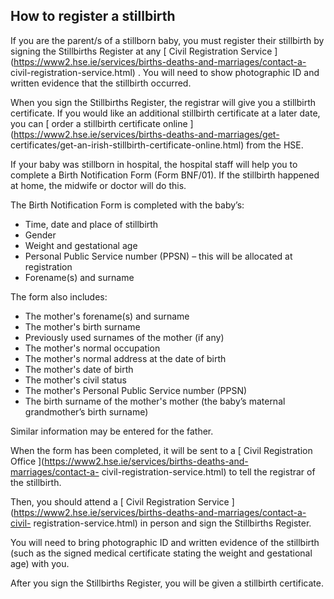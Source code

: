 ##  How to register a stillbirth

If you are the parent/s of a stillborn baby, you must register their
stillbirth by signing the Stillbirths Register at any [ Civil Registration
Service ](https://www2.hse.ie/services/births-deaths-and-marriages/contact-a-
civil-registration-service.html) . You will need to show photographic ID and
written evidence that the stillbirth occurred.

When you sign the Stillbirths Register, the registrar will give you a
stillbirth certificate. If you would like an additional stillbirth certificate
at a later date, you can [ order a stillbirth certificate online
](https://www2.hse.ie/services/births-deaths-and-marriages/get-
certificates/get-an-irish-stillbirth-certificate-online.html) from the HSE.

If your baby was stillborn in hospital, the hospital staff will help you to
complete a Birth Notification Form (Form BNF/01). If the stillbirth happened
at home, the midwife or doctor will do this.

The Birth Notification Form is completed with the baby’s:

  * Time, date and place of stillbirth 
  * Gender 
  * Weight and gestational age 
  * Personal Public Service number (PPSN) – this will be allocated at registration 
  * Forename(s) and surname 

The form also includes:

  * The mother's forename(s) and surname 
  * The mother's birth surname 
  * Previously used surnames of the mother (if any) 
  * The mother's normal occupation 
  * The mother's normal address at the date of birth 
  * The mother's date of birth 
  * The mother's civil status 
  * The mother's Personal Public Service number (PPSN) 
  * The birth surname of the mother's mother (the baby’s maternal grandmother’s birth surname) 

Similar information may be entered for the father.

When the form has been completed, it will be sent to a [ Civil Registration
Office ](https://www2.hse.ie/services/births-deaths-and-marriages/contact-a-
civil-registration-service.html) to tell the registrar of the stillbirth.

Then, you should attend a [ Civil Registration Service
](https://www2.hse.ie/services/births-deaths-and-marriages/contact-a-civil-
registration-service.html) in person and sign the Stillbirths Register.

You will need to bring photographic ID and written evidence of the stillbirth
(such as the signed medical certificate stating the weight and gestational
age) with you.

After you sign the Stillbirths Register, you will be given a stillbirth
certificate.  
